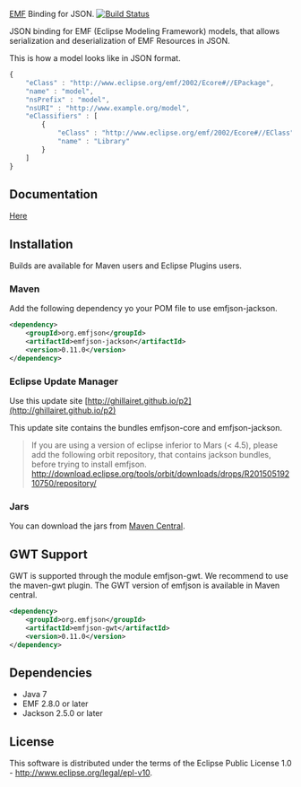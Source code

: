 [EMF](http://www.eclipse.org/emf) Binding for JSON. [![Build Status](https://secure.travis-ci.org/ghillairet/emfjson.png)](http://travis-ci.org/ghillairet/emfjson)

JSON binding for EMF (Eclipse Modeling Framework) models, that allows serialization and deserialization of EMF Resources in JSON.

This is how a model looks like in JSON format.

```javascript
{
    "eClass" : "http://www.eclipse.org/emf/2002/Ecore#//EPackage",
    "name" : "model",
    "nsPrefix" : "model",
    "nsURI" : "http://www.example.org/model",
    "eClassifiers" : [
        {
            "eClass" : "http://www.eclipse.org/emf/2002/Ecore#//EClass",
            "name" : "Library"
        }
    ]
}
```

## Documentation

[Here](http://emfjson.org)

## Installation

Builds are available for Maven users and Eclipse Plugins users.

### Maven

Add the following dependency yo your POM file to use emfjson-jackson.

```xml
<dependency>
	<groupId>org.emfjson</groupId>
	<artifactId>emfjson-jackson</artifactId>
	<version>0.11.0</version>
</dependency>
```

### Eclipse Update Manager

Use this update site [http://ghillairet.github.io/p2](http://ghillairet.github.io/p2)

This update site contains the bundles emfjson-core and emfjson-jackson. 

> If you are using a version of eclipse inferior to Mars (< 4.5), please add the following orbit 
 repository, that contains jackson bundles, before trying to install emfjson.
 http://download.eclipse.org/tools/orbit/downloads/drops/R20150519210750/repository/

### Jars

You can download the jars from [Maven Central](http://search.maven.org/#search|ga|1|emfjson).

## GWT Support

GWT is supported through the module emfjson-gwt. We recommend to use the maven-gwt plugin. The GWT 
 version of emfjson is available in Maven central.

```xml
<dependency>
	<groupId>org.emfjson</groupId>
	<artifactId>emfjson-gwt</artifactId>
	<version>0.11.0</version>
</dependency>
```

## Dependencies

* Java 7
* EMF 2.8.0 or later
* Jackson 2.5.0 or later

## License
This software is distributed under the terms of the Eclipse Public License 1.0 - http://www.eclipse.org/legal/epl-v10.
